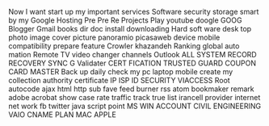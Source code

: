 Now I want start up my important services Software security storage smart by my Google Hosting Pre Pre Re Projects Play youtube doogle GOOG Blogger Gmail books dir doc install downloading Hard soft ware desk top photo image cover picture panoramio picasaweb device mobile compatibility prepare feature Crowler khazandeh Ranking global auto mation Remote TV video changer channels Outlook ALL SYSTEM RECORD RECOVERY SYNC G Validater CERT FICATION TRUSTED GUARD COUPON CARD MASTER Back up daily check my pc laptop mobile create my collection authority certificate IP ISP ID SECURITY VIACCESS Root autocode ajax html http sub fave feed burner rss atom bookmaker remark adobe acrobat show case rate traffic track true list irancell provider internet net work fb twitter java script point MS WIN ACCOUNT CIVIL ENGINEERING VAIO CNAME PLAN MAC APPLE